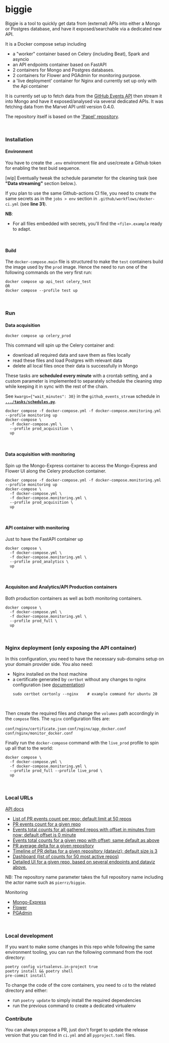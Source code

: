 # biggie

Biggie is a tool to quickly get data from (external) APIs into either a Mongo or Postgres database,
and have it exposed/searchable via a dedicated new API.

It is a Docker compose setup including
- a "worker" container based on Celery (including Beat), Spark and asyncio
- an API endpoints container based on FastAPI
- 2 containers for Mongo and Postgres databases.
- 2 containers for Flower and PGAdmin for monitoring purpose.
- a 'live deployment' container for Nginx and currently set up only with the Api container

It is currently set up to fetch data from the [GitHub Events API](https://api.github.com/events)
then stream it into Mongo and have it exposed/analysed via several dedicated APIs.
It was fetching data from the Marvel API until version 0.4.0.

The repository itself is based on the ['Papel' repository](https://github.com/pierrz/papel).

<br>


### Installation

#### Environment
You have to create the `.env` environment file and use/create a Github token for enabling the test buid sequence.

[wip] Eventually tweak the schedule parameter for the cleaning task (see **"Data streaming"** section below.).

If you plan to use the same Github-actions CI file, you need to create the same secrets
as in the `jobs > env` section in `.github/workflows/docker-ci.yml` (see **line 31**).

**NB**:
- For all files embedded with secrets, you'll find the `<file>.example` ready to adapt.

<br>

#### Build
The `docker-compose.main` file is structured to make the `test` containers build the image
used by the `prod` image. Hence the need to run one of the following commands on the very first run:
```
docker compose up api_test celery_test
OR
docker compose --profile test up
```

<br>

### Run
#### Data acquisition
```
docker compose up celery_prod
```
This command will spin up the Celery container and:

  - download all required data and save them as files locally
  - read these files and load Postgres with relevant data
  - delete all local files once their data is successfully in Mongo

These tasks are **scheduled every minute** with a crontab setting,
and a custom parameter is implemented to separately schedule the cleaning step
while keeping it in sync with the rest of the chain.

See `kwargs={"wait_minutes": 30}` in the `github_events_stream` schedule in [**`.../tasks/schedules.py`**](celery_app/src/tasks/schedules.py).

```
docker compose -f docker-compose.yml -f docker-compose.monitoring.yml --profile monitoring up
docker-compose \
  -f docker-compose.yml \
  --profile prod_acquisition \
  up
```

<br>

#### Data acquisition with monitoring
Spin up the Mongo-Express container to access the Mongo-Express and Flower UI
along the Celery production container.
```
docker compose -f docker-compose.yml -f docker-compose.monitoring.yml --profile monitoring up
docker-compose \
  -f docker-compose.yml \
  -f docker-compose.monitoring.yml \
  --profile prod_acquisition \
  up
```

<br>

#### API container with monitoring
Just to have the FastAPI container up
```
docker compose \
  -f docker-compose.yml \
  -f docker-compose.monitoring.yml \
  --profile prod_analytics \
  up
```

<br>

#### Acquisiton and Analytics/API Production containers
Both production containers as well as both monitoring containers.
```
docker compose \
  -f docker-compose.yml \
  -f docker-compose.monitoring.yml \
  --profile prod_full \
  up
```

<br>

### Nginx deployment (only exposing the API container)
In this configuration, you need to have the necessary sub-domains setup on your domain provider side.
You also need:
- Nginx installed on the host machine
- a certificate generated by `certbot` without any changes to nginx configuration (see [documentation](https://certbot.eff.org/instructions))
    ```
    sudo certbot certonly --nginx    # example command for ubuntu 20
    ```
<br>

Then create the required files and change the `volumes` path accordingly in the `compose` files.
The `nginx` configuration files are:

`conf/nginx/certificate.json`
`conf/nginx/app_docker.conf`
`conf/nginx/monitor_docker.conf`
<br>

Finally run the `docker-compose` command with the `live_prod` profile
to spin up all that to the world:
```
docker compose \
  -f docker-compose.yml \
  -f docker-compose.monitoring.yml \
  --profile prod_full --profile live_prod \
  up
```

<br>

### Local URLs

[API docs](http://localhost:8000/docs)

- [List of PR events count per repo; default limit at 50 repos](http://localhost:8000/events/counts?limit=10)
- [PR events count for a given repo](http://localhost:8000/events/count?repo_name=<repository-name>)
- [Events total counts for all gathered repos with offset in minutes from now; default offset is 0 minute](http://localhost:8000/events/count_per_type/all?offset=<int>)
- [Events total counts for a given repo with offset; same default as above](http://localhost:8000/events/count_per_type?repo_name=<repository-name>&offset=<int>)
- [PR average delta for a given repository](http://localhost:8000/events/pr_average_delta?repo_name=<repository-name>)
- [Timeline of PR deltas for a given repository (dataviz); default size is 3](http://localhost:8000/events/pr_deltas_timeline?repo_name=<repository-name>&size=<int>)
- [Dashboard (list of counts for 50 most active repos)](http://localhost:8000/events/dashboard)
- [Detailed UI for a given repo, based on several endpoints and dataviz above.](http://localhost:8000/events/details?repo_name=<repository-name>)

NB: The repository name parameter takes the full repository name
including the actor name such as `pierrz/biggie`.

Monitoring
- [Mongo-Express](http://localhost:8081)
- [Flower](http://localhost:49555)
- [PGAdmin](http://localhost:5050)

<br>

### Local development
If you want to make some changes in this repo while following the same environment tooling,
you can run the following command from the root directory:
```
poetry config virtualenvs.in-project true
poetry install && poetry shell
pre-commit install
```

To change the code of the core containers, you need to `cd` to the related directory
and either:
- run `poetry update` to simply install the required dependencies
- run the previous command to create a dedicated virtualenv

### Contribute
You can always propose a PR, just don't forget to update the release version
that you can find in `ci.yml` and all `pyproject.toml` files.
